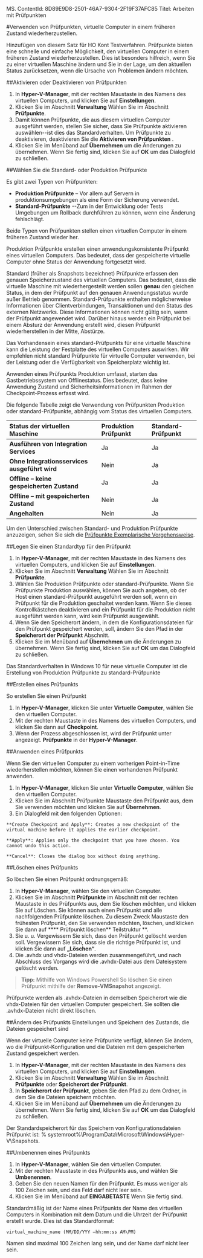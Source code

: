 MS. ContentId: 8D89E9D8-2501-46A7-9304-2F19F37AFC85
Titel: Arbeiten mit Prüfpunkten

#Verwenden von Prüfpunkten, virtuelle Computer in einem früheren Zustand wiederherzustellen.

Hinzufügen von diesem Satz für HO Kont Testverfahren.
Prüfpunkte bieten eine schnelle und einfache Möglichkeit, den virtuellen Computer in einem früheren Zustand wiederherzustellen.
Dies ist besonders hilfreich, wenn Sie zu einer virtuellen Maschine ändern und Sie in der Lage, um den aktuellen Status zurücksetzen, wenn die Ursache von Problemen ändern möchten.

##Aktivieren oder Deaktivieren von Prüfpunkten

1.  In **Hyper-V-Manager**, mit der rechten Maustaste in des Namens des virtuellen Computers, und klicken Sie auf **Einstellungen**.
2.  Klicken Sie im Abschnitt **Verwaltung** Wählen Sie im Abschnitt **Prüfpunkte**.
3.  Damit können Prüfpunkte, die aus diesem virtuellen Computer ausgeführt werden, stellen Sie sicher, dass Sie Prüfpunkte aktivieren auswählen--ist dies das Standardverhalten.
    Um Prüfpunkte zu deaktivieren, deaktivieren Sie die **Aktivieren von Prüfpunkten** .
4.  Klicken Sie im Menüband auf **Übernehmen** um die Änderungen zu übernehmen.
    Wenn Sie fertig sind, klicken Sie auf **OK** um das Dialogfeld zu schließen.

##Wählen Sie die Standard- oder Produktion Prüfpunkte

Es gibt zwei Typen von Prüfpunkten:

*   **Produktion Prüfpunkte** – Vor allem auf Servern in produktionsumgebungen als eine Form der Sicherung verwendet.
*   **Standard-Prüfpunkte** --Zum in der Entwicklung oder Tests Umgebungen um Rollback durchführen zu können, wenn eine Änderung fehlschlägt.

Beide Typen von Prüfpunkten stellen einen virtuellen Computer in einem früheren Zustand wieder her.

Produktion Prüfpunkte erstellen einen anwendungskonsistente Prüfpunkt eines virtuellen Computers.
Das bedeutet, dass der gespeicherte virtuelle Computer ohne Status der Anwendung fortgesetzt wird.

Standard (früher als Snapshots bezeichnet) Prüfpunkte erfassen den genauen Speicherzustand des virtuellen Computers.
Das bedeutet, dass die virtuelle Maschine mit wiederhergestellt werden sollen **genau** den gleichen Status, in dem der Prüfpunkt auf den genauen Anwendungsstatus wurde außer Betrieb genommen.
Standard-Prüfpunkte enthalten möglicherweise Informationen über Clientverbindungen, Transaktionen und den Status des externen Netzwerks.
Diese Informationen können nicht gültig sein, wenn der Prüfpunkt angewendet wird.
Darüber hinaus werden ein Prüfpunkt bei einem Absturz der Anwendung erstellt wird, diesen Prüfpunkt wiederherstellen in der Mitte, Abstürze.

Das Vorhandensein eines standard-Prüfpunkts für eine virtuelle Maschine kann die Leistung der Festplatte des virtuellen Computers auswirken.
Wir empfehlen nicht standard Prüfpunkte für virtuelle Computer verwenden, bei der Leistung oder die Verfügbarkeit von Speicherplatz wichtig ist.

Anwenden eines Prüfpunkts Produktion umfasst, starten das Gastbetriebssystem von Offlinestatus.
Dies bedeutet, dass keine Anwendung Zustand und Sicherheitsinformationen im Rahmen der Checkpoint-Prozess erfasst wird.

Die folgende Tabelle zeigt die Verwendung von Prüfpunkten Produktion oder standard-Prüfpunkte, abhängig vom Status des virtuellen Computers.

| **Status der virtuellen Maschine**| **Produktion Prüfpunkt**| **Standard-Prüfpunkt**|
|:-----|:-----|:-----|
| **Ausführen von Integration Services**| Ja| Ja|
| **Ohne Integrationsservices ausgeführt wird**| Nein| Ja|
| **Offline – keine gespeicherten Zustand**| Ja| Ja|
| **Offline – mit gespeicherten Zustand**| Nein| Ja|
| **Angehalten**| Nein| Ja|
Um den Unterschied zwischen Standard- und Produktion Prüfpunkte anzuzeigen, sehen Sie sich die [Prüfpunkte Exemplarische Vorgehensweise](../quick_start/walkthrough_checkpoints.md).

##Legen Sie einen Standardtyp für den Prüfpunkt

1.  In **Hyper-V-Manager**, mit der rechten Maustaste in des Namens des virtuellen Computers, und klicken Sie auf **Einstellungen**.
2.  Klicken Sie im Abschnitt **Verwaltung** Wählen Sie im Abschnitt **Prüfpunkte**.
3.  Wählen Sie Produktion Prüfpunkte oder standard-Prüfpunkte.
    Wenn Sie Prüfpunkte Produktion auswählen, können Sie auch angeben, ob der Host einen standard-Prüfpunkt ausgeführt werden soll, wenn ein Prüfpunkt für die Produktion geschaltet werden kann.
    Wenn Sie dieses Kontrollkästchen deaktivieren und ein Prüfpunkt für die Produktion nicht ausgeführt werden kann, wird kein Prüfpunkt ausgewählt.
4.  Wenn Sie den Speicherort ändern, in dem die Konfigurationsdateien für den Prüfpunkt gespeichert werden, soll, ändern Sie den Pfad in der **Speicherort der Prüfpunkt** Abschnitt.
5.  Klicken Sie im Menüband auf **Übernehmen** um die Änderungen zu übernehmen.
    Wenn Sie fertig sind, klicken Sie auf **OK** um das Dialogfeld zu schließen.

Das Standardverhalten in Windows 10 für neue virtuelle Computer ist die Erstellung von Produktion Prüfpunkte zu standard-Prüfpunkte

##Erstellen eines Prüfpunkts

So erstellen Sie einen Prüfpunkt

1.  In **Hyper-V-Manager**, klicken Sie unter **Virtuelle Computer**, wählen Sie den virtuellen Computer.
2.  Mit der rechten Maustaste in des Namens des virtuellen Computers, und klicken Sie dann auf **Checkpoint**.
3.  Wenn der Prozess abgeschlossen ist, wird der Prüfpunkt unter angezeigt. **Prüfpunkte** in der **Hyper-V-Manager**.

##Anwenden eines Prüfpunkts

Wenn Sie den virtuellen Computer zu einem vorherigen Point-in-Time wiederherstellen möchten, können Sie einen vorhandenen Prüfpunkt anwenden.

1.  In **Hyper-V-Manager**, klicken Sie unter **Virtuelle Computer**, wählen Sie den virtuellen Computer.
2.  Klicken Sie im Abschnitt Prüfpunkte Maustaste den Prüfpunkt aus, dem Sie verwenden möchten und klicken Sie auf **Übernehmen**.
3.  Ein Dialogfeld mit den folgenden Optionen: 


```
**Create Checkpoint and Apply**: Creates a new checkpoint of the virtual machine before it applies the earlier checkpoint. 

**Apply**: Applies only the checkpoint that you have chosen. You cannot undo this action.

**Cancel**: Closes the dialog box without doing anything.

```


##Löschen eines Prüfpunkts

So löschen Sie einen Prüfpunkt ordnungsgemäß: 

1.  In **Hyper-V-Manager**, wählen Sie den virtuellen Computer.
2.  Klicken Sie im Abschnitt **Prüfpunkte** im Abschnitt mit der rechten Maustaste in des Prüfpunkts aus, dem Sie löschen möchten, und klicken Sie auf Löschen.
    Sie können auch einen Prüfpunkt und alle nachfolgenden Prüfpunkte löschen.
    Zu diesem Zweck Maustaste den frühesten Prüfpunkt, den Sie verwenden möchten, löschen, und klicken Sie dann auf **** Prüfpunkt löschen** Teilstruktur **.
3.  Sie u. u. Vergewissern Sie sich, dass den Prüfpunkt gelöscht werden soll.
    Vergewissern Sie sich, dass sie die richtige Prüfpunkt ist, und klicken Sie dann auf **„Löschen“**.
4.  Die .avhdx und vhdx-Dateien werden zusammengeführt, und nach Abschluss des Vorgangs wird die .avhdx-Datei aus dem Dateisystem gelöscht werden.

> **Tipp:** Mithilfe von Windows Powershell So löschen Sie einen Prüfpunkt mithilfe der **Remove-VMSnapshot** angezeigt.
> 

Prüfpunkte werden als .avhdx-Dateien in demselben Speicherort wie die vhdx-Dateien für den virtuellen Computer gespeichert.
Sie sollten die .avhdx-Dateien nicht direkt löschen.

##Ändern des Prüfpunkts Einstellungen und Speichern des Zustands, die Dateien gespeichert sind

Wenn der virtuelle Computer keine Prüfpunkte verfügt, können Sie ändern, wo die Prüfpunkt-Konfiguration und die Dateien mit dem gespeicherten Zustand gespeichert werden.

1.  In **Hyper-V-Manager**, mit der rechten Maustaste in des Namens des virtuellen Computers, und klicken Sie auf **Einstellungen**.
2.  Klicken Sie im Abschnitt **Verwaltung** Wählen Sie im Abschnitt **Prüfpunkte** oder **Speicherort der Prüfpunkt**.
3.  In **Speicherort der Prüfpunkt**, geben Sie den Pfad zu dem Ordner, in dem Sie die Dateien speichern möchten.
4.  Klicken Sie im Menüband auf **Übernehmen** um die Änderungen zu übernehmen.
    Wenn Sie fertig sind, klicken Sie auf **OK** um das Dialogfeld zu schließen.

Der Standardspeicherort für das Speichern von Konfigurationsdateien Prüfpunkt ist: % systemroot%\ProgramData\Microsoft\Windows\Hyper-V\Snapshots.


##Umbenennen eines Prüfpunkts

1.  In **Hyper-V-Manager**, wählen Sie den virtuellen Computer.
2.  Mit der rechten Maustaste in des Prüfpunkts aus, und wählen Sie **Umbenennen**.
3.  Geben Sie den neuen Namen für den Prüfpunkt.
    Es muss weniger als 100 Zeichen sein, und das Feld darf nicht leer sein.
4.  Klicken Sie im Menüband auf **EINGABETASTE** Wenn Sie fertig sind.

Standardmäßig ist der Name eines Prüfpunkts der Name des virtuellen Computers in Kombination mit dem Datum und die Uhrzeit der Prüfpunkt erstellt wurde.
Dies ist das Standardformat:


```
virtual_machine_name (MM/DD/YYY –hh:mm:ss AM\PM)

```

Namen sind maximal 100 Zeichen lang sein, und der Name darf nicht leer sein.


